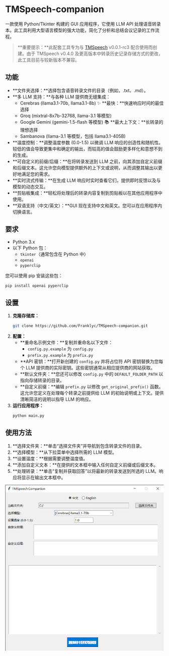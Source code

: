 # TMSpeech-companion

一款使用 Python/Tkinter 构建的 GUI 应用程序，它使用 LLM API 处理语音转录本。此工具利用大型语言模型的强大功能，简化了分析和总结会议记录的工作流程。

> **重要提示：**此配套工具专为与 [TMSpeech](https://github.com/jxlpzqc/TMSpeech) v0.0.1-rc3 配合使用而创建。由于 TMSpeech v0.4.0 及更高版本中转录历史记录存储方式的更改，此工具目前与较新版本不兼容。

## 功能

- **文件夹选择：**选择包含语音转录文件的目录（例如，.txt、.md）。
- **多 LLM 支持：**与各种 LLM 提供商无缝集成：
    - Cerebras (llama3.1-70b, llama3.1-8b)
      ✨ **最快：**快速响应时间的最佳选择
    - Groq (mixtral-8x7b-32768, llama-3.1 等模型)
    - Google Gemini (gemini-1.5-flash 等模型)
      📚 **最大上下文：**长转录的理想选择
    - Sambanova (llama-3.1 等模型，包括 llama3.1-405B)
- **温度控制：**调整温度参数 (0.0-1.5) 以微调 LLM 响应的创造性和随机性。较低的值会导致更集中和确定的输出，而较高的值会鼓励更多样化和意想不到的生成。
- **可自定义的前缀/后缀：**在将转录发送到 LLM 之前，向其添加自定义前缀和后缀文本。这允许您向模型提供额外的上下文或说明，从而调整其输出以更好地满足您的需求。
- **实时流式传输：**在生成 LLM 响应时实时查看它们，提供即时反馈以及与模型的动态交互。
- **剪贴板集成：**轻松将处理后的转录内容复制到剪贴板以在其他应用程序中使用。
- **双语支持（中文/英文）：**GUI 现在支持中文和英文。您可以在应用程序内切换语言。

## 要求

- Python 3.x
- 以下 Python 包：
    - `tkinter`（通常包含在 Python 中）
    - `openai`
    - `pyperclip`

您可以使用 pip 安装这些包：
```bash
pip install openai pyperclip
```

## 设置

1. **克隆存储库：**
   ```bash
   git clone https://github.com/Franklyc/TMSpeech-companion.git
   ```
2. **配置：**
   - **重命名示例文件：**复制并重命名以下文件：
     - `config.py.example` 为 `config.py`
     - `prefix.py.example` 为 `prefix.py`
   - **API 密钥：**打开新创建的 `config.py` 并将占位符 API 密钥替换为您每个 LLM 提供商的实际密钥。这些密钥通常从相应提供商的网站获取。
   - **默认文件夹：**您还可以修改 `config.py` 中的 `DEFAULT_FOLDER_PATH` 以指向存储转录的目录。
   - **自定义前缀：**编辑 `prefix.py` 以修改 `get_original_prefix()` 函数。这允许您定义在处理每个转录之前提供给 LLM 的初始说明或上下文。提供清晰简洁的说明以指导 LLM 的响应。
3. **运行应用程序：**
   ```bash
   python main.py
   ```

## 使用方法

1. **选择文件夹：**单击“选择文件夹”并导航到包含转录文件的目录。
2. **选择模型：**从下拉菜单中选择所需的 LLM 模型。
3. **设置温度：**根据需要调整温度值。
4. **添加自定义文本：**在提供的文本框中输入任何自定义前缀或后缀文本。
5. **处理转录：**单击“复制并获取回答”以将最新的转录发送到所选的 LLM。响应将显示在输出文本框中。

![GUI 中文版](gui_zh.png)
